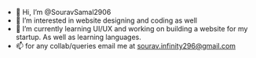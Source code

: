 - 👋 Hi, I’m @SouravSamal2906
- 👀 I’m interested in website designing and coding as well
- 🌱 I’m currently learning UI/UX and working on building a website for my startup. As well as learning languages.
- 📫 for any collab/queries email me at sourav.infinity296@gmail.com

<!---
SouravSamal2906/SouravSamal2906 is a ✨ special ✨ repository because its `README.md` (this file) appears on your GitHub profile.
You can click the Preview link to take a look at your changes.
--->
